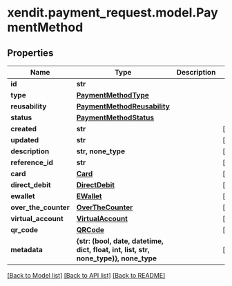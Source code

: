 # xendit.payment_request.model.PaymentMethod


## Properties
| Name | Type | Description | Notes |
| ------------ | ------------- | ------------- | ------------- |
| **id** | **str** |  |  |
| **type** | [**PaymentMethodType**](PaymentMethodType.md) |  |  |
| **reusability** | [**PaymentMethodReusability**](PaymentMethodReusability.md) |  |  |
| **status** | [**PaymentMethodStatus**](PaymentMethodStatus.md) |  |  |
| **created** | **str** |  | [optional]  |
| **updated** | **str** |  | [optional]  |
| **description** | **str, none_type** |  | [optional]  |
| **reference_id** | **str** |  | [optional]  |
| **card** | [**Card**](Card.md) |  | [optional]  |
| **direct_debit** | [**DirectDebit**](DirectDebit.md) |  | [optional]  |
| **ewallet** | [**EWallet**](EWallet.md) |  | [optional]  |
| **over_the_counter** | [**OverTheCounter**](OverTheCounter.md) |  | [optional]  |
| **virtual_account** | [**VirtualAccount**](VirtualAccount.md) |  | [optional]  |
| **qr_code** | [**QRCode**](QRCode.md) |  | [optional]  |
| **metadata** | **{str: (bool, date, datetime, dict, float, int, list, str, none_type)}, none_type** |  | [optional]  |


[[Back to Model list]](../README.md#documentation-for-models) [[Back to API list]](../README.md#documentation-for-api-endpoints) [[Back to README]](../README.md)


